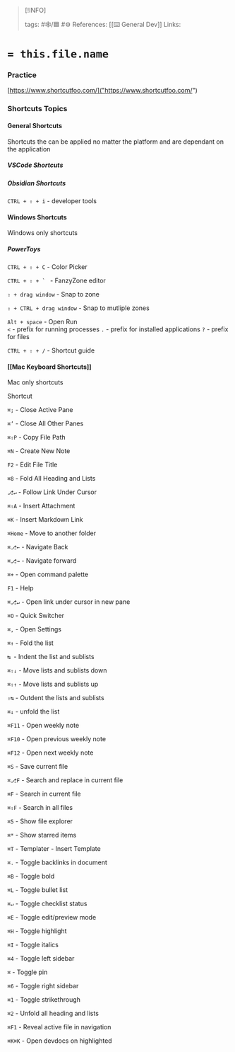 
> [!INFO]
> 
> tags:  #🕸️/🟦  #⚙️ 
> References:  [[⌨️ General Dev]]
> Links: 



# `= this.file.name`

### Practice
[https://www.shortcutfoo.com/]("https://www.shortcutfoo.com/")

### Shortcuts Topics
#### General Shortcuts
Shortcuts the can be applied no matter the platform and are dependant on the application

##### VSCode Shortcuts

##### Obsidian Shortcuts
`CTRL + ⇧ + i` - developer tools

#### Windows Shortcuts
Windows only shortcuts

##### PowerToys
`CTRL + ⇧ + C` - Color Picker

``CTRL + ⇧ + ` `` - FanzyZone editor

`⇧ + drag window` - Snap to zone

`⇧ + CTRL + drag window` - Snap to mutliple zones

`Alt + space` - Open Run  
    `<` - prefix for running processes
	`.` - prefix for installed applications
	`?` - prefix for files
	
`CTRL + ⇧ + /` - Shortcut guide

#### [[Mac Keyboard Shortcuts]]
Mac only shortcuts

Shortcut

`⌘;` - Close Active Pane

`⌘’` - Close All Other Panes

`⌘⇧P` - Copy File Path

`⌘N` - Create New Note

`F2` - Edit File Title

`⌘8` - Fold All Heading and Lists

`⎇↵` - Follow Link Under Cursor

`⌘⇧A` - Insert Attachment

`⌘K` - Insert Markdown Link

`⌘Home` - Move to another folder

`⌘⎇←` - Navigate Back

`⌘⎇→` - Navigate forward

`⌘+` - Open command palette

`F1` - Help

`⌘⎇↵` - Open link under cursor in new pane

`⌘O` - Quick Switcher

`⌘,` - Open Settings

`⌘↑` - Fold the list

`↹ `- Indent the list and sublists

`⌘⇧↓` - Move lists and sublists down

`⌘⇧↑` - Move lists and sublists up

`⇧↹` - Outdent the lists and sublists

`⌘↓` - unfold the list

`⌘F11` - Open weekly note

`⌘F10` - Open previous weekly note

`⌘F12` - Open next weekly note

`⌘S` - Save current file

`⌘⎇F` - Search and replace in current file

`⌘F` - Search in current file

`⌘⇧F` - Search in all files

`⌘5` - Show file explorer

`⌘*` - Show starred items

`⌘T` - Templater - Insert Template

`⌘.` - Toggle backlinks in document

`⌘B` - Toggle bold

`⌘L` - Toggle bullet list

`⌘↵` - Toggle checklist status

`⌘E` - Toggle edit/preview mode

`⌘H` - Toggle highlight

`⌘I` - Toggle italics

`⌘4` - Toggle left sidebar

`⌘` - Toggle pin

`⌘6` - Toggle right sidebar

`⌘1` - Toggle strikethrough

`⌘2` - Unfold all heading and lists

`⌘F1` - Reveal active file in navigation

`⌘K⌘K` - Open devdocs on highlighted
